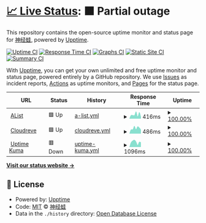 # [📈 Live Status](https://gopcn.github.io/upptime): <!--live status--> **🟧 Partial outage**

This repository contains the open-source uptime monitor and status page for [神经蛙](https://gopcn.github.io/upptime), powered by [Upptime](https://github.com/upptime/upptime).

[![Uptime CI](https://github.com/gopcn/upptime/workflows/Uptime%20CI/badge.svg)](https://github.com/gopcn/upptime/actions?query=workflow%3A%22Uptime+CI%22)
[![Response Time CI](https://github.com/gopcn/upptime/workflows/Response%20Time%20CI/badge.svg)](https://github.com/gopcn/upptime/actions?query=workflow%3A%22Response+Time+CI%22)
[![Graphs CI](https://github.com/gopcn/upptime/workflows/Graphs%20CI/badge.svg)](https://github.com/gopcn/upptime/actions?query=workflow%3A%22Graphs+CI%22)
[![Static Site CI](https://github.com/gopcn/upptime/workflows/Static%20Site%20CI/badge.svg)](https://github.com/gopcn/upptime/actions?query=workflow%3A%22Static+Site+CI%22)
[![Summary CI](https://github.com/gopcn/upptime/workflows/Summary%20CI/badge.svg)](https://github.com/gopcn/upptime/actions?query=workflow%3A%22Summary+CI%22)

With [Upptime](https://upptime.js.org), you can get your own unlimited and free uptime monitor and status page, powered entirely by a GitHub repository. We use [Issues](https://github.com/gopcn/upptime/issues) as incident reports, [Actions](https://github.com/gopcn/upptime/actions) as uptime monitors, and [Pages](https://gopcn.github.io/upptime) for the status page.

<!--start: status pages-->
<!-- This summary is generated by Upptime (https://github.com/upptime/upptime) -->
<!-- Do not edit this manually, your changes will be overwritten -->
<!-- prettier-ignore -->
| URL | Status | History | Response Time | Uptime |
| --- | ------ | ------- | ------------- | ------ |
| <img alt="" src="https://icons.duckduckgo.com/ip3/a.gopcn.repl.co.ico" height="13"> [AList](https://a.gopcn.repl.co) | 🟩 Up | [a-list.yml](https://github.com/gopcn/upptime/commits/HEAD/history/a-list.yml) | <details><summary><img alt="Response time graph" src="./graphs/a-list/response-time-week.png" height="20"> 416ms</summary><br><a href="https://gopcn.github.io/upptime/history/a-list"><img alt="Response time 1857" src="https://img.shields.io/endpoint?url=https%3A%2F%2Fraw.githubusercontent.com%2Fgopcn%2Fupptime%2FHEAD%2Fapi%2Fa-list%2Fresponse-time.json"></a><br><a href="https://gopcn.github.io/upptime/history/a-list"><img alt="24-hour response time 183" src="https://img.shields.io/endpoint?url=https%3A%2F%2Fraw.githubusercontent.com%2Fgopcn%2Fupptime%2FHEAD%2Fapi%2Fa-list%2Fresponse-time-day.json"></a><br><a href="https://gopcn.github.io/upptime/history/a-list"><img alt="7-day response time 416" src="https://img.shields.io/endpoint?url=https%3A%2F%2Fraw.githubusercontent.com%2Fgopcn%2Fupptime%2FHEAD%2Fapi%2Fa-list%2Fresponse-time-week.json"></a><br><a href="https://gopcn.github.io/upptime/history/a-list"><img alt="30-day response time 475" src="https://img.shields.io/endpoint?url=https%3A%2F%2Fraw.githubusercontent.com%2Fgopcn%2Fupptime%2FHEAD%2Fapi%2Fa-list%2Fresponse-time-month.json"></a><br><a href="https://gopcn.github.io/upptime/history/a-list"><img alt="1-year response time 1857" src="https://img.shields.io/endpoint?url=https%3A%2F%2Fraw.githubusercontent.com%2Fgopcn%2Fupptime%2FHEAD%2Fapi%2Fa-list%2Fresponse-time-year.json"></a></details> | <details><summary><a href="https://gopcn.github.io/upptime/history/a-list">100.00%</a></summary><a href="https://gopcn.github.io/upptime/history/a-list"><img alt="All-time uptime 98.62%" src="https://img.shields.io/endpoint?url=https%3A%2F%2Fraw.githubusercontent.com%2Fgopcn%2Fupptime%2FHEAD%2Fapi%2Fa-list%2Fuptime.json"></a><br><a href="https://gopcn.github.io/upptime/history/a-list"><img alt="24-hour uptime 100.00%" src="https://img.shields.io/endpoint?url=https%3A%2F%2Fraw.githubusercontent.com%2Fgopcn%2Fupptime%2FHEAD%2Fapi%2Fa-list%2Fuptime-day.json"></a><br><a href="https://gopcn.github.io/upptime/history/a-list"><img alt="7-day uptime 100.00%" src="https://img.shields.io/endpoint?url=https%3A%2F%2Fraw.githubusercontent.com%2Fgopcn%2Fupptime%2FHEAD%2Fapi%2Fa-list%2Fuptime-week.json"></a><br><a href="https://gopcn.github.io/upptime/history/a-list"><img alt="30-day uptime 100.00%" src="https://img.shields.io/endpoint?url=https%3A%2F%2Fraw.githubusercontent.com%2Fgopcn%2Fupptime%2FHEAD%2Fapi%2Fa-list%2Fuptime-month.json"></a><br><a href="https://gopcn.github.io/upptime/history/a-list"><img alt="1-year uptime 98.62%" src="https://img.shields.io/endpoint?url=https%3A%2F%2Fraw.githubusercontent.com%2Fgopcn%2Fupptime%2FHEAD%2Fapi%2Fa-list%2Fuptime-year.json"></a></details>
| <img alt="" src="https://icons.duckduckgo.com/ip3/c.sdufe.repl.co.ico" height="13"> [Cloudreve](https://c.sdufe.repl.co) | 🟩 Up | [cloudreve.yml](https://github.com/gopcn/upptime/commits/HEAD/history/cloudreve.yml) | <details><summary><img alt="Response time graph" src="./graphs/cloudreve/response-time-week.png" height="20"> 486ms</summary><br><a href="https://gopcn.github.io/upptime/history/cloudreve"><img alt="Response time 1199" src="https://img.shields.io/endpoint?url=https%3A%2F%2Fraw.githubusercontent.com%2Fgopcn%2Fupptime%2FHEAD%2Fapi%2Fcloudreve%2Fresponse-time.json"></a><br><a href="https://gopcn.github.io/upptime/history/cloudreve"><img alt="24-hour response time 354" src="https://img.shields.io/endpoint?url=https%3A%2F%2Fraw.githubusercontent.com%2Fgopcn%2Fupptime%2FHEAD%2Fapi%2Fcloudreve%2Fresponse-time-day.json"></a><br><a href="https://gopcn.github.io/upptime/history/cloudreve"><img alt="7-day response time 486" src="https://img.shields.io/endpoint?url=https%3A%2F%2Fraw.githubusercontent.com%2Fgopcn%2Fupptime%2FHEAD%2Fapi%2Fcloudreve%2Fresponse-time-week.json"></a><br><a href="https://gopcn.github.io/upptime/history/cloudreve"><img alt="30-day response time 734" src="https://img.shields.io/endpoint?url=https%3A%2F%2Fraw.githubusercontent.com%2Fgopcn%2Fupptime%2FHEAD%2Fapi%2Fcloudreve%2Fresponse-time-month.json"></a><br><a href="https://gopcn.github.io/upptime/history/cloudreve"><img alt="1-year response time 1199" src="https://img.shields.io/endpoint?url=https%3A%2F%2Fraw.githubusercontent.com%2Fgopcn%2Fupptime%2FHEAD%2Fapi%2Fcloudreve%2Fresponse-time-year.json"></a></details> | <details><summary><a href="https://gopcn.github.io/upptime/history/cloudreve">100.00%</a></summary><a href="https://gopcn.github.io/upptime/history/cloudreve"><img alt="All-time uptime 99.73%" src="https://img.shields.io/endpoint?url=https%3A%2F%2Fraw.githubusercontent.com%2Fgopcn%2Fupptime%2FHEAD%2Fapi%2Fcloudreve%2Fuptime.json"></a><br><a href="https://gopcn.github.io/upptime/history/cloudreve"><img alt="24-hour uptime 100.00%" src="https://img.shields.io/endpoint?url=https%3A%2F%2Fraw.githubusercontent.com%2Fgopcn%2Fupptime%2FHEAD%2Fapi%2Fcloudreve%2Fuptime-day.json"></a><br><a href="https://gopcn.github.io/upptime/history/cloudreve"><img alt="7-day uptime 100.00%" src="https://img.shields.io/endpoint?url=https%3A%2F%2Fraw.githubusercontent.com%2Fgopcn%2Fupptime%2FHEAD%2Fapi%2Fcloudreve%2Fuptime-week.json"></a><br><a href="https://gopcn.github.io/upptime/history/cloudreve"><img alt="30-day uptime 99.50%" src="https://img.shields.io/endpoint?url=https%3A%2F%2Fraw.githubusercontent.com%2Fgopcn%2Fupptime%2FHEAD%2Fapi%2Fcloudreve%2Fuptime-month.json"></a><br><a href="https://gopcn.github.io/upptime/history/cloudreve"><img alt="1-year uptime 99.73%" src="https://img.shields.io/endpoint?url=https%3A%2F%2Fraw.githubusercontent.com%2Fgopcn%2Fupptime%2FHEAD%2Fapi%2Fcloudreve%2Fuptime-year.json"></a></details>
| <img alt="" src="https://icons.duckduckgo.com/ip3/u.sdufe.repl.co.ico" height="13"> [Uptime Kuma](https://u.sdufe.repl.co) | 🟥 Down | [uptime-kuma.yml](https://github.com/gopcn/upptime/commits/HEAD/history/uptime-kuma.yml) | <details><summary><img alt="Response time graph" src="./graphs/uptime-kuma/response-time-week.png" height="20"> 1096ms</summary><br><a href="https://gopcn.github.io/upptime/history/uptime-kuma"><img alt="Response time 759" src="https://img.shields.io/endpoint?url=https%3A%2F%2Fraw.githubusercontent.com%2Fgopcn%2Fupptime%2FHEAD%2Fapi%2Fuptime-kuma%2Fresponse-time.json"></a><br><a href="https://gopcn.github.io/upptime/history/uptime-kuma"><img alt="24-hour response time 3185" src="https://img.shields.io/endpoint?url=https%3A%2F%2Fraw.githubusercontent.com%2Fgopcn%2Fupptime%2FHEAD%2Fapi%2Fuptime-kuma%2Fresponse-time-day.json"></a><br><a href="https://gopcn.github.io/upptime/history/uptime-kuma"><img alt="7-day response time 1096" src="https://img.shields.io/endpoint?url=https%3A%2F%2Fraw.githubusercontent.com%2Fgopcn%2Fupptime%2FHEAD%2Fapi%2Fuptime-kuma%2Fresponse-time-week.json"></a><br><a href="https://gopcn.github.io/upptime/history/uptime-kuma"><img alt="30-day response time 756" src="https://img.shields.io/endpoint?url=https%3A%2F%2Fraw.githubusercontent.com%2Fgopcn%2Fupptime%2FHEAD%2Fapi%2Fuptime-kuma%2Fresponse-time-month.json"></a><br><a href="https://gopcn.github.io/upptime/history/uptime-kuma"><img alt="1-year response time 759" src="https://img.shields.io/endpoint?url=https%3A%2F%2Fraw.githubusercontent.com%2Fgopcn%2Fupptime%2FHEAD%2Fapi%2Fuptime-kuma%2Fresponse-time-year.json"></a></details> | <details><summary><a href="https://gopcn.github.io/upptime/history/uptime-kuma">100.00%</a></summary><a href="https://gopcn.github.io/upptime/history/uptime-kuma"><img alt="All-time uptime 99.73%" src="https://img.shields.io/endpoint?url=https%3A%2F%2Fraw.githubusercontent.com%2Fgopcn%2Fupptime%2FHEAD%2Fapi%2Fuptime-kuma%2Fuptime.json"></a><br><a href="https://gopcn.github.io/upptime/history/uptime-kuma"><img alt="24-hour uptime 99.99%" src="https://img.shields.io/endpoint?url=https%3A%2F%2Fraw.githubusercontent.com%2Fgopcn%2Fupptime%2FHEAD%2Fapi%2Fuptime-kuma%2Fuptime-day.json"></a><br><a href="https://gopcn.github.io/upptime/history/uptime-kuma"><img alt="7-day uptime 100.00%" src="https://img.shields.io/endpoint?url=https%3A%2F%2Fraw.githubusercontent.com%2Fgopcn%2Fupptime%2FHEAD%2Fapi%2Fuptime-kuma%2Fuptime-week.json"></a><br><a href="https://gopcn.github.io/upptime/history/uptime-kuma"><img alt="30-day uptime 99.55%" src="https://img.shields.io/endpoint?url=https%3A%2F%2Fraw.githubusercontent.com%2Fgopcn%2Fupptime%2FHEAD%2Fapi%2Fuptime-kuma%2Fuptime-month.json"></a><br><a href="https://gopcn.github.io/upptime/history/uptime-kuma"><img alt="1-year uptime 99.73%" src="https://img.shields.io/endpoint?url=https%3A%2F%2Fraw.githubusercontent.com%2Fgopcn%2Fupptime%2FHEAD%2Fapi%2Fuptime-kuma%2Fuptime-year.json"></a></details>

<!--end: status pages-->

[**Visit our status website →**](https://gopcn.github.io/upptime)

## 📄 License

- Powered by: [Upptime](https://github.com/upptime/upptime)
- Code: [MIT](./LICENSE) © [神经蛙](https://gopcn.github.io/upptime)
- Data in the `./history` directory: [Open Database License](https://opendatacommons.org/licenses/odbl/1-0/)
